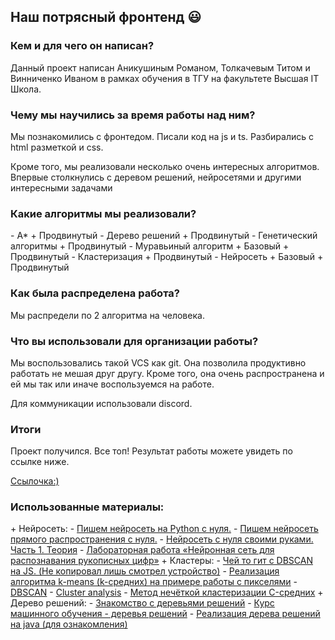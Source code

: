 <h2>Наш потрясный фронтенд 😃</h2>

<h3>Кем и для чего он написан? </h3>
<p>Данный проект написан Аникушиным Романом, Толкачевым Титом и Винниченко Иваном в рамках обучения в ТГУ на факультете Высшая IT Школа.</p>

<h3>Чему мы научились за время работы над ним? </h3>
<p>Мы познакомились с фронтедом. Писали код на js и ts. Разбирались с html разметкой и css.</p>
<p>Кроме того, мы реализовали несколько очень интересных алгоритмов. Впервые столкнулись с деревом решений, нейросетями и другими интересными задачами</p>

<h3>Какие алгоритмы мы реализовали?</h3>
- A* 
  + Продвинутый
- Дерево решений
  + Продвинутый
- Генетический алгоритмы
  + Продвинутый
- Муравьиный алгоритм 
  + Базовый
  + Продвинутый
- Кластеризация 
  + Продвинутый
- Нейросеть 
  + Базовый
  + Продвинутый

<h3>Как была распределена работа?</h3>
<p>Мы распредели по 2 алгоритма на человека.</p>

<h3>Что вы использовали для организации работы?</h3>
<p>Мы воспользовались такой VCS как git. Она позволила продуктивно работать не мешая друг другу. Кроме того, она очень распространена и ей мы так или иначе воспользуемся на работе. </p>
<p>Для коммуникации использовали discord.</p>

<h3>Итоги</h3>
<p>Проект получился. Все топ! Результат работы можете увидеть по ссылке ниже.</p>
<a href="https://vinnichenko-ivan.github.io/Module6/"> Ссылочка:)</a>

<h3>Использованные материалы:</h3>
+ Нейросеть:
  - <a href="https://proglib.io/p/pishem-neyroset-na-python-s-nulya-2020-10-07">Пишем нейросеть на Python с нуля.</a> 
  - <a href="https://programforyou.ru/poleznoe/pishem-neuroset-pryamogo-rasprostraneniya">Пишем нейросеть прямого распространения с нуля.</a>
  - <a href="https://habr.com/ru/post/556076/">Нейросеть с нуля своими руками. Часть 1. Теория</a>
  - <a href="https://www.susu.ru/sites/default/files/laboratornaya_rabota.pdf">Лабораторная работа «Нейронная сеть для распознавания рукописных цифр»</a>
+ Кластеры:
  - <a href="https://github.com/tayden/dbscanjs/blob/master/index.js">Чей то гит с DBSCAN на JS. (Не копировал лишь смотрел устройство)</a>
  - <a href="https://habr.com/ru/post/427761/">Реализация алгоритма k-means (k-средних) на примере работы с пикселями</a>
  - <a href="https://en.wikipedia.org/wiki/DBSCAN">DBSCAN</a>
  - <a href="https://en.wikipedia.org/wiki/Cluster_analysis#Fuzzy_c-means_clustering">Cluster analysis</a>
  - <a href="https://ru.wikipedia.org/wiki/%D0%9C%D0%B5%D1%82%D0%BE%D0%B4_%D0%BD%D0%B5%D1%87%D1%91%D1%82%D0%BA%D0%BE%D0%B9_%D0%BA%D0%BB%D0%B0%D1%81%D1%82%D0%B5%D1%80%D0%B8%D0%B7%D0%B0%D1%86%D0%B8%D0%B8_C-%D1%81%D1%80%D0%B5%D0%B4%D0%BD%D0%B8%D1%85">Метод нечёткой кластеризации C-средних</a>
+ Дерево решений:
  - <a href="https://habr.com/ru/company/productstar/blog/523044/">Знакомство с деревьями решений</a>
  - <a href="https://habr.com/ru/company/ods/blog/322534/">Курс машинного обучения - деревья решений</a>
  - <a href="https://ru.wikipedia.org/wiki/Weka">Реализация дерева решений на java (для ознакомления)</a>

